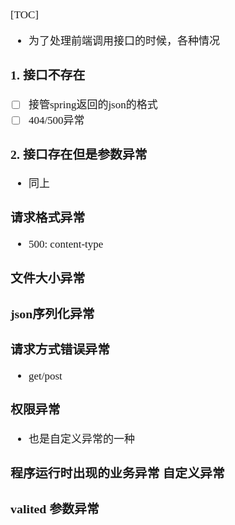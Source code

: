 <span  style="font-family: Simsun,serif; font-size: 17px; ">

[TOC]

- 为了处理前端调用接口的时候，各种情况

### 1. 接口不存在

- [ ] 接管spring返回的json的格式
- [ ] 404/500异常

### 2. 接口存在但是参数异常

- 同上

### 请求格式异常

- 500: content-type

### 文件大小异常

### json序列化异常

### 请求方式错误异常

- get/post

### 权限异常

- 也是自定义异常的一种


### 程序运行时出现的业务异常 自定义异常

### valited 参数异常



</span>